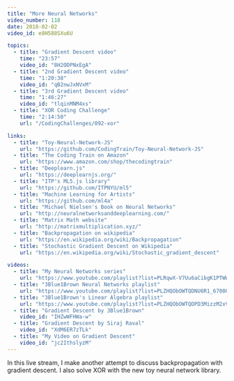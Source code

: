 ```yaml
---
title: "More Neural Networks"
video_number: 118
date: 2018-02-02
video_id: e8H588SXu6U

topics:
  - title: "Gradient Descent video"
    time: "23:57"
    video_id: "8H2ODPNxEgA"
  - title: "2nd Gradient Descent video"
    time: "1:20:38"
    video_id: "qB2nwJxNVxM"
  - title: "3rd Gradient Descent video"
    time: "1:46:27"
    video_id: "tlqinMNM4xs"
  - title: "XOR Coding Challenge"
    time: "2:14:50"
    url: "/CodingChallenges/092-xor"

links:
  - title: "Toy-Neural-Network-JS"
    url: "https://github.com/CodingTrain/Toy-Neural-Network-JS"
  - title: "The Coding Train on Amazon"
    url: "https://www.amazon.com/shop/thecodingtrain"
  - title: "Deeplearn.js"
    url: "https://deeplearnjs.org/"
  - title: "ITP's ML5.js library"
    url: "https://github.com/ITPNYU/ml5"
  - title: "Machine Learning for Artists"
    url: "https://github.com/ml4a"
  - title: "Michael Nielsen's Book on Neural Networks"
    url: "http://neuralnetworksanddeeplearning.com/"
  - title: "Matrix Math website"
    url: "http://matrixmultiplication.xyz/"
  - title: "Backpropagation on wikipedia"
    url: "https://en.wikipedia.org/wiki/Backpropagation"
  - title: "Stochastic Gradient Descent on Wikipedia"
    url: "https://en.wikipedia.org/wiki/Stochastic_gradient_descent"

videos:
  - title: "My Neural Networks series"
    url: "https://www.youtube.com/playlist?list=PLRqwX-V7Uu6aCibgK1PTWWu9by6XFdCfh"
  - title: "3Blue1Brown Neural Networks playlist"
    url: "https://www.youtube.com/playlist?list=PLZHQObOWTQDNU6R1_67000Dx_ZCJB-3pi"
  - title: "3Blue1Brown's Linear Algebra playlist"
    url: "https://www.youtube.com/playlist?list=PLZHQObOWTQDPD3MizzM2xVFitgF8hE_ab"
  - title: "Gradient Descent by 3Blue1Brown"
    video_id: "IHZwWFHWa-w"
  - title: "Gradient Descent by Siraj Raval"
    video_id: "XdM6ER7zTLk"
  - title: "My Video on Gradient Descent"
    video_id: "jc2IthslyzM"
---
```


In this live stream, I make another attempt to discuss backpropagation with gradient descent. I also solve XOR with the new toy neural network library.

